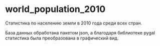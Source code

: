 # world_population_2010
Статистика по населению земли в 2010 года среди всех стран.

База данных обработана пакетом json, а благодаря библиотеке pygal статистика была преобразована в графический вид.
